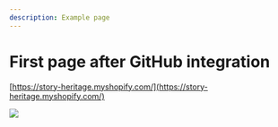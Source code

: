 ```yaml
---
description: Example page
---
```


# First page after GitHub integration

[https://story-heritage.myshopify.com/](https://story-heritage.myshopify.com/)

![](.gitbook/assets/story-heritage.png)

